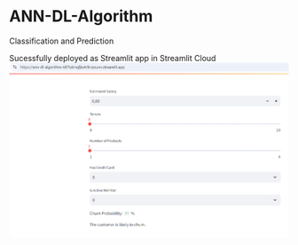 # ANN-DL-Algorithm
Classification and Prediction

Sucessfully deployed as Streamlit app in Streamlit Cloud
![alt text](image.png)